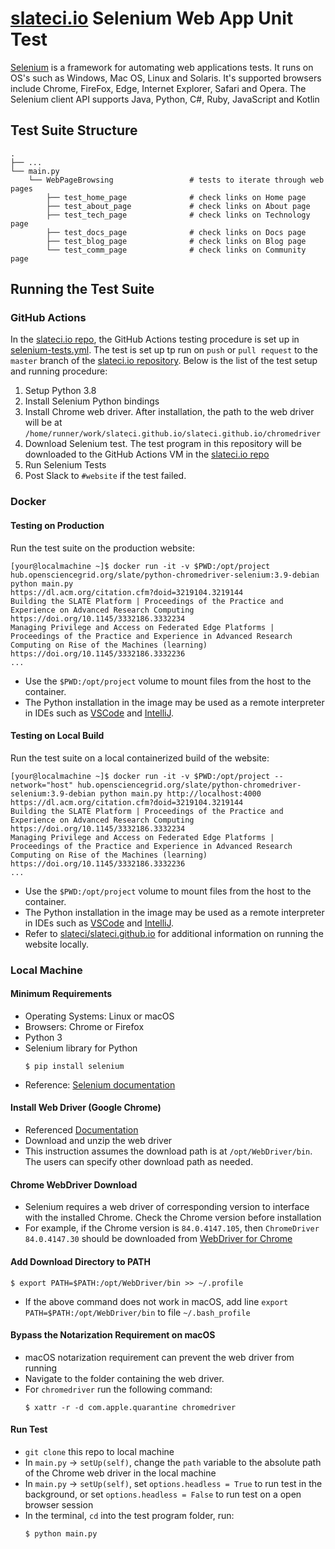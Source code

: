 # [slateci.io](https://slateci.io/) Selenium Web App Unit Test

[Selenium](https://www.selenium.dev/documentation/en/) is a framework for automating web applications tests. It runs on OS's such as Windows, Mac OS, Linux and Solaris. It's supported browsers include Chrome, FireFox, Edge, Internet Explorer, Safari and Opera. The Selenium client API supports Java, Python, C#, Ruby, JavaScript and Kotlin

## Test Suite Structure

    .
    ├── ...
    └── main.py                 
        └── WebPageBrowsing                 # tests to iterate through web pages
            ├── test_home_page              # check links on Home page
            ├── test_about_page             # check links on About page
            ├── test_tech_page              # check links on Technology page
            ├── test_docs_page              # check links on Docs page
            ├── test_blog_page              # check links on Blog page
            └── test_comm_page              # check links on Community page

## Running the Test Suite

### GitHub Actions

In the [slateci.io repo](https://github.com/slateci/slateci.github.io), the GitHub Actions testing procedure is set up in [selenium-tests.yml](https://github.com/slateci/slateci.github.io/blob/master/.github/workflows/selenium-tests.yml). The test is set up tp run on `push` or `pull request` to the `master` branch of the [slateci.io repository](https://github.com/slateci/slateci.github.io). Below is the list of the test setup and running procedure:
1. Setup Python 3.8 
2. Install Selenium Python bindings
3. Install Chrome web driver. After installation, the path to the web driver will be at `/home/runner/work/slateci.github.io/slateci.github.io/chromedriver`
4. Download Selenium test. The test program in this repository will be downloaded to the GitHub Actions VM in the [slateci.io repo](https://github.com/slateci/slateci.github.io)
5. Run Selenium Tests
6. Post Slack to `#website` if the test failed.

### Docker

#### Testing on Production

Run the test suite on the production website:

```shell
[your@localmachine ~]$ docker run -it -v $PWD:/opt/project hub.opensciencegrid.org/slate/python-chromedriver-selenium:3.9-debian python main.py
https://dl.acm.org/citation.cfm?doid=3219104.3219144
Building the SLATE Platform | Proceedings of the Practice and Experience on Advanced Research Computing
https://doi.org/10.1145/3332186.3332234
Managing Privilege and Access on Federated Edge Platforms | Proceedings of the Practice and Experience in Advanced Research Computing on Rise of the Machines (learning)
https://doi.org/10.1145/3332186.3332236
...
```

* Use the `$PWD:/opt/project` volume to mount files from the host to the container.
* The Python installation in the image may be used as a remote interpreter in IDEs such as [VSCode](https://devblogs.microsoft.com/python/remote-python-development-in-visual-studio-code/) and [IntelliJ](https://www.jetbrains.com/help/idea/configuring-remote-python-sdks.html).

#### Testing on Local Build

Run the test suite on a local containerized build of the website:

```shell
[your@localmachine ~]$ docker run -it -v $PWD:/opt/project --network="host" hub.opensciencegrid.org/slate/python-chromedriver-selenium:3.9-debian python main.py http://localhost:4000
https://dl.acm.org/citation.cfm?doid=3219104.3219144
Building the SLATE Platform | Proceedings of the Practice and Experience on Advanced Research Computing
https://doi.org/10.1145/3332186.3332234
Managing Privilege and Access on Federated Edge Platforms | Proceedings of the Practice and Experience in Advanced Research Computing on Rise of the Machines (learning)
https://doi.org/10.1145/3332186.3332236
...
```

* Use the `$PWD:/opt/project` volume to mount files from the host to the container.
* The Python installation in the image may be used as a remote interpreter in IDEs such as [VSCode](https://devblogs.microsoft.com/python/remote-python-development-in-visual-studio-code/) and [IntelliJ](https://www.jetbrains.com/help/idea/configuring-remote-python-sdks.html).
* Refer to [slateci/slateci.github.io](https://github.com/slateci/slateci.github.io) for additional information on running the website locally.

### Local Machine

#### Minimum Requirements

* Operating Systems: Linux or macOS
* Browsers: Chrome or Firefox
* Python 3
* Selenium library for Python
  ```shell
  $ pip install selenium
  ```
* Reference: [Selenium documentation](https://www.selenium.dev/documentation/en/)

#### Install Web Driver (Google Chrome)

* Referenced [Documentation](https://selenium-python.readthedocs.io/installation.html)
* Download and unzip the web driver
* This instruction assumes the download path is at `/opt/WebDriver/bin`. The users can specify other download path as needed.

#### Chrome WebDriver Download

* Selenium requires a web driver of corresponding version to interface with the installed Chrome. Check the Chrome version before installation
* For example, if the Chrome version is `84.0.4147.105`, then `ChromeDriver 84.0.4147.30` should be downloaded from [WebDriver for Chrome](https://sites.google.com/a/chromium.org/chromedriver/downloads)

#### Add Download Directory to PATH

```shell
$ export PATH=$PATH:/opt/WebDriver/bin >> ~/.profile
```

* If the above command does not work in macOS, add line `export PATH=$PATH:/opt/WebDriver/bin` to file `~/.bash_profile`

#### Bypass the Notarization Requirement on macOS

* macOS notarization requirement can prevent the web driver from running
* Navigate to the folder containing the web driver.
* For `chromedriver` run the following command:
  ```shell
  $ xattr -r -d com.apple.quarantine chromedriver 
  ```
#### Run Test

* `git clone` this repo to local machine
* In `main.py` -> `setUp(self)`, change the `path` variable to the absolute path of the Chrome web driver in the local machine
* In `main.py` -> `setUp(self)`, set `options.headless = True` to run test in the background, or set `options.headless = False` to run test on a open browser session
* In the terminal, `cd` into the test program folder, run:
  ```bash
  $ python main.py
  ```